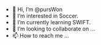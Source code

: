 - 👋 Hi, I’m @pursWon
- 👀 I’m interested in Soccer.
- 🌱 I’m currently learning SWIFT.
- 💞️ I’m looking to collaborate on ...
- 📫 How to reach me ...

<!---
pursWon/pursWon is a ✨ special ✨ repository because its `README.md` (this file) appears on your GitHub profile.
You can click the Preview link to take a look at your changes.
--->
